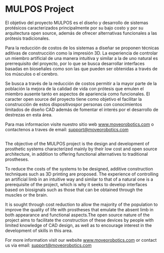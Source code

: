 # MULPOS Project

El objetivo del proyecto MULPOS es el diseño y desarrollo de sistemas protésicos caracterizados principalmente 
por su bajo costo y por su arquitectura open source, además de ofrecer alternativas funcionales a las prótesis 
tradicionales.

Para la reducción de costos de los sistemas a diseñar se proponen técnicas aditivas de construcción 
como la impresión 3D. La experiencia de controlar un miembro artificial de una manera intuitiva y similar a la de 
uno natural es prerrequisito del proyecto, por lo que se busca desarrollar interfaces basadas en bioseñales como 
son las que pueden ser obtenidas a través de los músculos o el cerebro.

Se busca a través de la reducción de costos permitir a la mayor parte de la población la mejora de la calidad de vida
con prótesis que emulen el miembro ausente tanto en aspectos de apariencia como funcionales.
El caracter open source del proyecto tiene como objetivo el facilitar la construcción de estos dispositivospor personas 
con conocimientos limitados de diseño CAD además de fomentar el interés por el desarrollo de destrezas en esta área.   

Para mas informacion visite nuestro sitio web www.moveorobotics.com o contactenos a traves de email: support@moveorobotics.com

##

The objective of the MULPOS project is the design and development of prosthetic systems characterized mainly by 
their low cost and open source architecture, in addition to offering functional alternatives to traditional prostheses.

To reduce the costs of the systems to be designed, additive construction techniques such as 3D printing are proposed. 
The experience of controlling an artificial limb in an intuitive way and similar to that of a natural one is a prerequisite
of the project, which is why it seeks to develop interfaces based on biosignals such as those that can be obtained through 
the muscles or the brain.
       
It is sought through cost reduction to allow the majority of the population to improve the quality of life
with prostheses that emulate the absent limb in both appearance and functional aspects.The open source 
nature of the project aims to facilitate the construction of these devices by people with limited knowledge
of CAD design, as well as to encourage interest in the development of skills in this area.

For more information visit our website www.moveorobotics.com or contact us via email: support@moveorobotics.com

                   
                   
